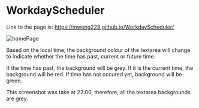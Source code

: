 # WorkdayScheduler

Link to the page is: https://mwong228.github.io/WorkdayScheduler/

![homePage](https://i.gyazo.com/93dfa609f74d6910981f3ce1b8691549.png)

Based on the local time, the background colour of the textarea will change to indicate whether the time has past, current or future time.

  If the time has past, the background will be grey.
  If it is the current time, the background will be red.
  If time has not occured yet, background will be green.

This screenshot was take at 22:00, therefore, all the textarea backgrounds are grey.
